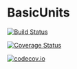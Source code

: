 # BasicUnits

[![Build Status](https://travis-ci.org/swt30/BasicUnits.jl.svg?branch=master)](https://travis-ci.org/swt30/BasicUnits.jl)

[![Coverage Status](https://coveralls.io/repos/swt30/BasicUnits.jl/badge.svg?branch=master&service=github)](https://coveralls.io/github/swt30/BasicUnits.jl?branch=master)

[![codecov.io](http://codecov.io/github/swt30/BasicUnits.jl/coverage.svg?branch=master)](http://codecov.io/github/swt30/BasicUnits.jl?branch=master)
